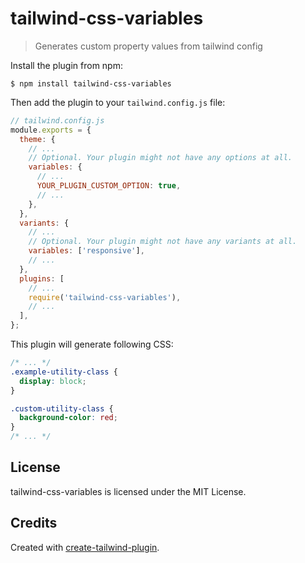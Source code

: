 # tailwind-css-variables

> Generates custom property values from tailwind config

Install the plugin from npm:

```
$ npm install tailwind-css-variables
```

Then add the plugin to your `tailwind.config.js` file:

```js
// tailwind.config.js
module.exports = {
  theme: {
    // ...
    // Optional. Your plugin might not have any options at all.
    variables: {
      // ...
      YOUR_PLUGIN_CUSTOM_OPTION: true,
      // ...
    },
  },
  variants: {
    // ...
    // Optional. Your plugin might not have any variants at all.
    variables: ['responsive'],
    // ...
  },
  plugins: [
    // ...
    require('tailwind-css-variables'),
    // ...
  ],
};
```

This plugin will generate following CSS:

```css
/* ... */
.example-utility-class {
  display: block;
}

.custom-utility-class {
  background-color: red;
}
/* ... */
```

## License

tailwind-css-variables is licensed under the MIT License.

## Credits

Created with [create-tailwind-plugin](https://github.com/Landish/create-tailwind-plugin).
